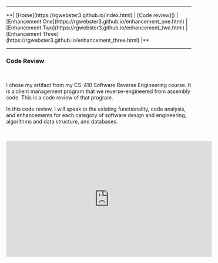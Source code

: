 <hr>
**| [Home](https://rgwebster3.github.io/index.html) | [Code review]() | [Enhancement One](https://rgwebster3.github.io/enhancement_one.html) | [Enhancement Two](https://rgwebster3.github.io/enhancement_two.html) | [Enhancement Three](https://rgwebster3.github.io/enhancement_three.html) |**
<hr>

### Code Review
<br>

I chose my artifact from my CS-410 Software Reverse Engineering course. It is a client management program that we reverse-engineered from assembly code. This is a code review of that program.

In this code review, I will speak to the existing functionality, code analysis, and enhancements for each category of software design and engineering, algorithms and data structure, and databases.
  
<br>

<p align="center">
<iframe width="560" height="315" src="https://www.youtube.com/embed/xkQD2hQf_64" frameborder="0" allow="autoplay; encrypted-media" allowfullscreen=""> </iframe>
</p>


